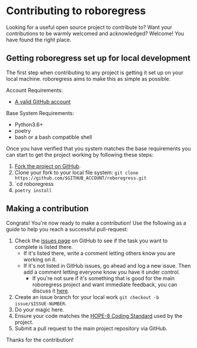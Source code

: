 Contributing to roboregress
========

Looking for a useful open source project to contribute to?
Want your contributions to be warmly welcomed and acknowledged?
Welcome! You have found the right place.

## Getting roboregress set up for local development
The first step when contributing to any project is getting it set up on your local machine. roboregress aims to make this as simple as possible.

Account Requirements:

- [A valid GitHub account](https://github.com/join)

Base System Requirements:

- Python3.6+
- poetry
- bash or a bash compatible shell

Once you have verified that you system matches the base requirements you can start to get the project working by following these steps:

1. [Fork the project on GitHub](https://github.com/urbanmachine/roboregress/fork).
2. Clone your fork to your local file system:
    `git clone https://github.com/$GITHUB_ACCOUNT/roboregress.git`
3. `cd roboregress
4. `poetry install`

## Making a contribution
Congrats! You're now ready to make a contribution! Use the following as a guide to help you reach a successful pull-request:

1. Check the [issues page](https://github.com/urbanmachine/roboregress/issues) on GitHub to see if the task you want to complete is listed there.
    - If it's listed there, write a comment letting others know you are working on it.
    - If it's not listed in GitHub issues, go ahead and log a new issue. Then add a comment letting everyone know you have it under control.
        - If you're not sure if it's something that is good for the main roboregress project and want immediate feedback, you can discuss it [here](https://gitter.im/urbanmachine/roboregress).
2. Create an issue branch for your local work `git checkout -b issue/$ISSUE-NUMBER`.
3. Do your magic here.
4. Ensure your code matches the [HOPE-8 Coding Standard](https://github.com/hugapi/HOPE/blob/master/all/HOPE-8--Style-Guide-for-Hug-Code.md#hope-8----style-guide-for-hug-code) used by the project.
5. Submit a pull request to the main project repository via GitHub. 

Thanks for the contribution!


